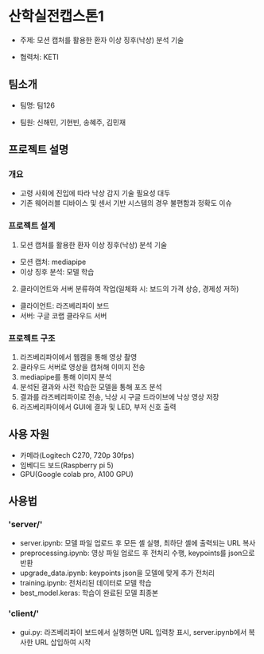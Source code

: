 # 산학실전캡스톤1

- 주제: 모션 캡처를 활용한 환자 이상 징후(낙상) 분석 기술

- 협력처: KETI



## 팀소개

- 팀명: 팀126

- 팀원: 신해민, 기현빈, 송혜주, 김민재


## 프로젝트 설명

### 개요

- 고령 사회에 진입에 따라 낙상 감지 기술 필요성 대두
- 기존 웨어러블 디바이스 및 센서 기반 시스템의 경우 불편함과 정확도 이슈

### 프로젝트 설계

1. 모션 캡처를 활용한 환자 이상 징후(낙상) 분석 기술
- 모션 캡처: mediapipe
- 이상 징후 분석: 모델 학습

2. 클라이언트와 서버 분류하여 작업(일체화 시: 보드의 가격 상승, 경제성 저하)
- 클라이언트: 라즈베리파이 보드
- 서버: 구글 코랩 클라우드 서버

### 프로젝트 구조

1. 라즈베리파이에서 웹캠을 통해 영상 촬영
2. 클라우드 서버로 영상을 캡처해 이미지 전송
3. mediapipe를 통해 이미지 분석
4. 분석된 결과와 사전 학습한 모델을 통해 포즈 분석
5. 결과를 라즈베리파이로 전송, 낙상 시 구글 드라이브에 낙상 영상 저장
6. 라즈베리파이에서 GUI에 결과 및 LED, 부저 신호 출력

## 사용 자원

- 카메라(Logitech C270, 720p 30fps)
- 임베디드 보드(Raspberry pi 5)
- GPU(Google colab pro, A100 GPU)



## 사용법

### 'server/'
- server.ipynb: 모델 파일 업로드 후 모든 셸 실행, 최하단 셸에 출력되는 URL 복사
- preprocessing.ipynb: 영상 파일 업로드 후 전처리 수행, keypoints를 json으로 반환
- upgrade_data.ipynb: keypoints json을 모델에 맞게 추가 전처리
- training.ipynb: 전처리된 데이터로 모델 학습
- best_model.keras: 학습이 완료된 모델 최종본


### 'client/'
- gui.py: 라즈베리파이 보드에서 실행하면 URL 입력창 표시, server.ipynb에서 복사한 URL 삽입하여 시작
